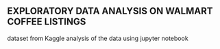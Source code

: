 ## EXPLORATORY DATA ANALYSIS ON WALMART COFFEE LISTINGS
dataset from Kaggle 
analysis of the data using jupyter notebook
